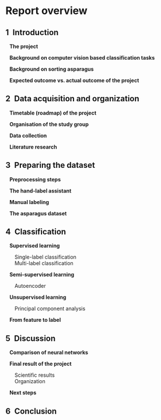 # Report overview

## 1&ensp;Introduction  
&ensp; **The project**  
  
&ensp; **Background on computer vision based classification tasks**  
  
&ensp; **Background on sorting asparagus**  
  
&ensp; **Expected outcome vs. actual outcome of the project**  

## 2&ensp;Data acquisition and organization
&ensp; **Timetable (roadmap) of the project**  
  
&ensp; **Organisation of the study group**  
  
&ensp; **Data collection**  
  
&ensp; **Literature research**  

## 3&ensp;Preparing the dataset
&ensp; **Preprocessing steps**  
  
&ensp; **The hand-label assistant**  
  
&ensp; **Manual labeling**  
  
&ensp; **The asparagus dataset**  

## 4&ensp;Classification
&ensp; **Supervised learning**  
  
&ensp;&ensp;&ensp; Single-label classification  
&ensp;&ensp;&ensp; Multi-label classification  
  
&ensp; **Semi-supervised learning**  
  
&ensp;&ensp;&ensp; Autoencoder  
  
&ensp; **Unsupervised learning**  
  
&ensp;&ensp;&ensp; Principal component analysis  
  
&ensp; **From feature to label**  

## 5&ensp;Discussion
&ensp; **Comparison of neural networks**  
  
&ensp; **Final result of the project**  
  
&ensp;&ensp;&ensp; Scientific results  
&ensp;&ensp;&ensp; Organization  
  
&ensp; **Next steps**  

## 6&ensp;Conclusion
